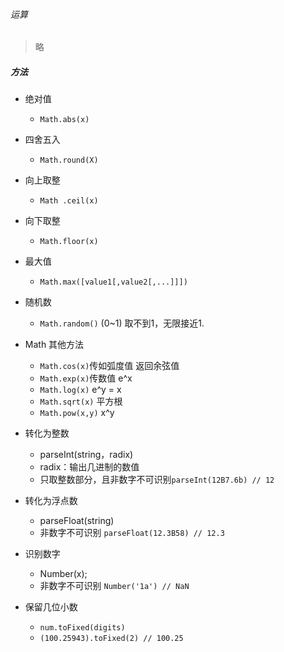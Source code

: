 ###### 运算
>略
##### 方法
+ 绝对值
    + `Math.abs(x)`
+ 四舍五入
    + `Math.round(X)`
+ 向上取整
    + `Math .ceil(x)`
+ 向下取整
    + `Math.floor(x)`
+ 最大值
    + `Math.max([value1[,value2[,...]]])`
+ 随机数
    + `Math.random()` (0~1) 取不到1，无限接近1.
+ Math 其他方法
    + `Math.cos(x)`传如弧度值 返回余弦值
    + `Math.exp(x)`传数值 e^x 
    + `Math.log(x)` e^y = x
    + `Math.sqrt(x)` 平方根
    + `Math.pow(x,y)` x^y

+ 转化为整数
    + parseInt(string，radix)
    + radix：输出几进制的数值
    + 只取整数部分，且非数字不可识别`parseInt(12B7.6b) // 12`

+ 转化为浮点数
    + parseFloat(string)
    + 非数字不可识别 `parseFloat(12.3B58) // 12.3`
+ 识别数字
    + Number(x);
    + 非数字不可识别 `Number('1a') // NaN`
+ 保留几位小数
    + `num.toFixed(digits)`
    + `(100.25943).toFixed(2) // 100.25 `
